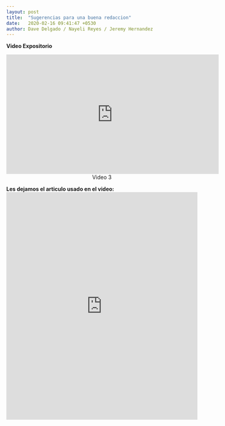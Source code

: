```yaml
---
layout: post
title:  "Sugerencias para una buena redaccion"
date:   2020-02-16 09:41:47 +0530
author: Dave Delgado / Nayeli Reyes / Jeremy Hernandez
---
```



<pa><b>Video Expositorio</b><br>
<center><iframe width="560" height="315" src="https://www.youtube.com/embed/BTRMqYROacE" frameborder="0" allow="accelerometer; autoplay; encrypted-media; gyroscope; picture-in-picture" allowfullscreen></iframe></center>
<center><a>Video 3</a></center>


<p><b>Les dejamos el articulo usado en el video:</b>
<embed src="https://davenplay.github.io/blog/assets/images/ensayo.pdf" type="application/pdf" width="100%" height="600px" />

